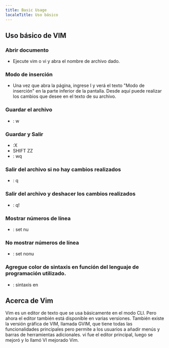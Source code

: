 ```yaml
---
title: Basic Usage
localeTitle: Uso básico
---
```

## Uso básico de VIM

### Abrir documento

*   Ejecute vim o vi y abra el nombre de archivo dado.

### Modo de inserción

*   Una vez que abra la página, ingrese I y verá el texto "Modo de inserción" en la parte inferior de la pantalla. Desde aquí puede realizar los cambios que desee en el texto de su archivo.

### Guardar el archivo

*   : w

### Guardar y Salir

*   :X
*   SHIFT ZZ
*   : wq

### Salir del archivo si no hay cambios realizados

*   : q

### Salir del archivo y deshacer los cambios realizados

*   : q!

### Mostrar números de línea

*   : set nu

### No mostrar números de línea

*   : set nonu

### Agregue color de sintaxis en función del lenguaje de programación utilizado.

*   : sintaxis en

## Acerca de Vim

Vim es un editor de texto que se usa básicamente en el modo CLI. Pero ahora el editor también está disponible en varias versiones. También existe la versión gráfica de VIM, llamada GVIM, que tiene todas las funcionalidades principales pero permite a los usuarios a añadir menús y barras de herramientas adicionales. vi fue el editor principal, luego se mejoró y lo llamó VI mejorado Vim.
